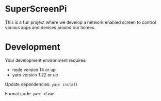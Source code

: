 # SuperScreenPi

This is a fun project where we develop a network enabled screen to control various apps and devices around our homes.

# Development

Your development environment requires:

 - node version 14 or up
 - yarn version 1.22 or up

Update dependencies: `yarn install`

Format code: `yarn clean`
